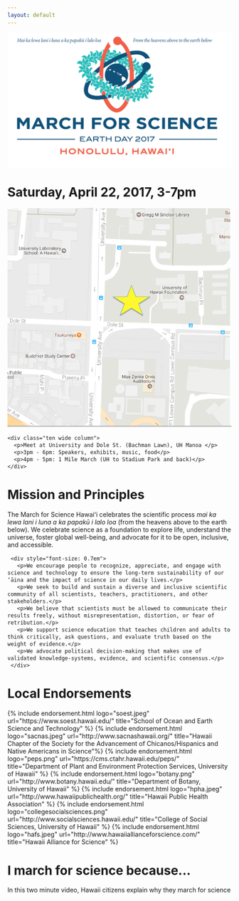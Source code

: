 ```yaml
---
layout: default
---
```


<div style="background-color: white">
  <div style="padding-bottom: 20px;" class="ui container">
    <img class="ui fluid image" src="images/HomePageBanner.png">
  </div>
</div>

<div class="ui blue-panel grid">
  <div class="centered row">
    <h1 class="ui title-font">Saturday, April 22, 2017, 3-7pm </h1>
  </div>
  <div class="ui stackable grid container">
    <div class="six wide centered column">
      <img class="ui rounded image" src="images/Campus.png">
    </div>
    
    <div class="ten wide column">
      <p>Meet at University and Dole St. (Bachman Lawn), UH Manoa </p>
      <p>3pm - 6pm: Speakers, exhibits, music, food</p>
      <p>4pm - 5pm: 1 Mile March (UH to Stadium Park and back)</p>  
    </div>
  </div>
</div>
  
<div class="ui white-panel grid">
 <div class="centered row">
   <h1 class="ui title-font">Mission and Principles</h1>
 </div>
 <div class="ui  grid container">
   <div class="row">
     <p>The March for Science Hawaiʻi celebrates the scientific process <em>mai ka lewa lani i luna a ka papakū i lalo loa</em> (from the heavens above to the earth below). We celebrate science as a foundation to explore life, understand the universe, foster global well-being, and advocate for it to be open, inclusive, and accessible.</p> 
     
     <div style="font-size: 0.7em">
       <p>We encourage people to recognize, appreciate, and engage with science and technology to ensure the long-term sustainability of our ‘āina and the impact of science in our daily lives.</p>
       <p>We seek to build and sustain a diverse and inclusive scientific community of all scientists, teachers, practitioners, and other stakeholders.</p>
       <p>We believe that scientists must be allowed to communicate their results freely, without misrepresentation, distortion, or fear of retribution.</p>
       <p>We support science education that teaches children and adults to think critically, ask questions, and evaluate truth based on the weight of evidence.</p>
       <p>We advocate political decision-making that makes use of validated knowledge-systems, evidence, and scientific consensus.</p> 
     </div>
   </div>
 </div>
</div>

<div class="ui blue-panel grid">
 <div class="centered row">
   <h1 class="ui title-font">Local Endorsements</h1>
 </div>
 <div class="ui centered grid">
    {% include endorsement.html logo="soest.jpeg" url="https://www.soest.hawaii.edu/"  title="School of Ocean and Earth Science and Technology" %} 
    {% include endorsement.html logo="sacnas.jpeg" url="http://www.sacnashawaii.org/" title="Hawaii Chapter of the Society for the Advancement of Chicanos/Hispanics and Native Americans in Science"%} 
    {% include endorsement.html logo="peps.png" url="https://cms.ctahr.hawaii.edu/peps/" title="Department of Plant and Environment Protection Services, University of Hawaii" %} 
    {% include endorsement.html logo="botany.png" url="http://www.botany.hawaii.edu/" title="Department of Botany, University of Hawaii" %} 
    {% include endorsement.html logo="hpha.jpeg" url="http://www.hawaiipublichealth.org/" title="Hawaii Public Health Association" %} 
    {% include endorsement.html logo="collegesocialsciences.png" url="http://www.socialsciences.hawaii.edu/" title="College of Social Sciences, University of Hawaii" %} 
    {% include endorsement.html logo="hafs.jpeg" url="http://www.hawaiiallianceforscience.com/" title="Hawaii Alliance for Science" %} 
    
  </div>
</div>

<div class="ui white-panel grid">
 <div class="centered row">
   <h1 class="ui title-font">I march for science because...</h1>
 </div>
 
 <div style="padding-bottom: 20px;" class="ui text centered container">
   <div class="ui embed" data-source="youtube" data-id="COZvuoHVkBs"></div>
   <script>$('.ui.embed').embed();</script>
   <p>In this two minute video, Hawaii citizens explain why they march for science</p>
 </div>
</div>



 
  



